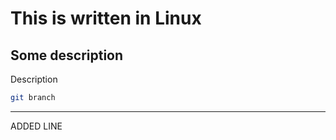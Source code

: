 # This is written in Linux

## Some description

Description

```bash
git branch
```

---

ADDED LINE
